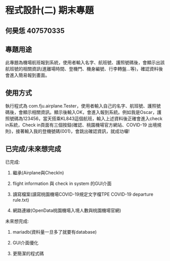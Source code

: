 # 程式設計(二) 期末專題
## 何昊恁 407570335

## 專題用途
此專題為機場航班報到系統，使用者輸入名字、航班號、護照號碼後，會顯示出該航班號的相關資訊(進離場時間、登機門、機身編號、行李轉盤...等)，確認資料後會進入簡易報到畫面。


## 使用方式
執行程式為 com.fju.airplane.Tester，使用者輸入自己的名字、航班號、護照號碼後，會顯示相關資訊。顯示後輸入OK，會進入報到系統。例如我是Oscar，護照號碼為123456，當天搭乘KL843這個航班，輸入上述資料後正確會進入check in系統，Check in頁面有三個按鈕(確認、桃園機場官方網站、COVID-19 出境規則)，接著輸入我的登機號碼(001)，會跳出確認資訊，就成功囉!

## 已完成/未來想完成

已完成: 

1. 繼承(Airplane與CheckIn)

2. flight information 與 check in system 的GUI介面 

3. 讀寫檔案(讀寫桃園機場COVID-19規定文字檔TPE COVID-19 departure rule.txt)

4. 網路連線(OpenData桃園機場入境人數與桃園機場官網)

未來想完成:
1. mariadb(資料量一旦多了就要有database)

2. GUI介面優化

3. 更簡潔的程式碼